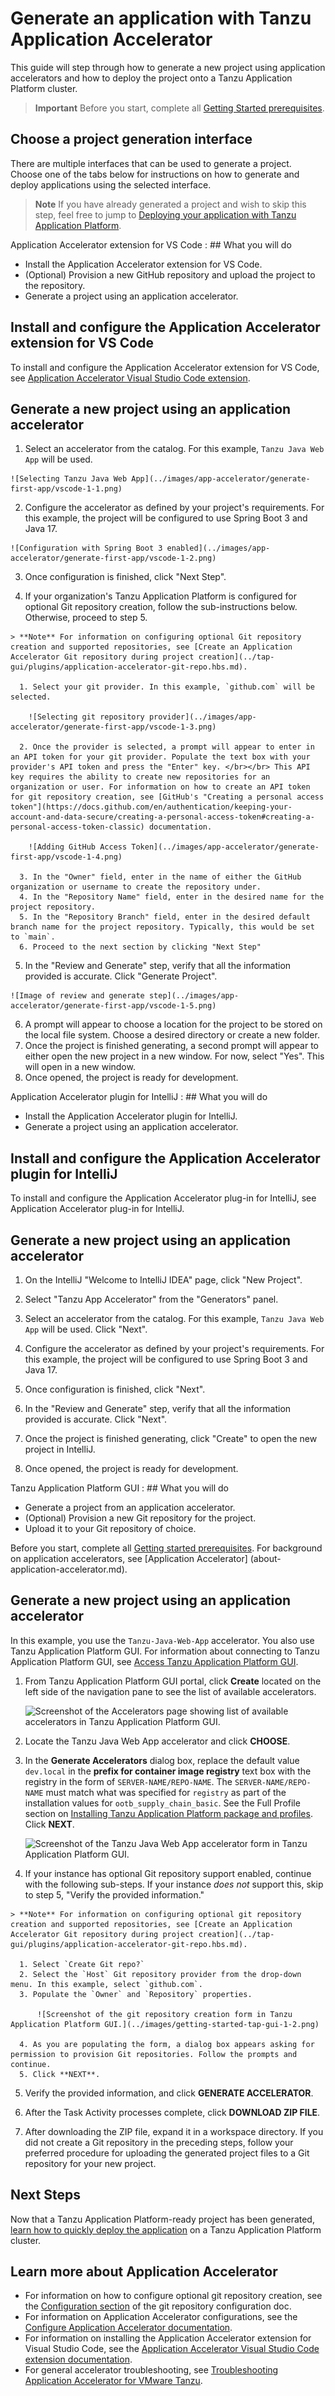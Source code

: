 # Generate an application with Tanzu Application Accelerator

This guide will step through how to generate a new project using application
accelerators and how to deploy the project onto a Tanzu Application Platform
cluster.

>**Important** Before you start, complete all [Getting Started
>prerequisites](../getting-started.md#get-started-prereqs).

## <a id="interface-options"></a>Choose a project generation interface
There are multiple interfaces that can be used to generate a project. Choose one
of the tabs below for instructions on how to generate and deploy applications
using the selected interface.

> **Note** If you have already generated a project and wish to skip this step,
> feel free to jump to [Deploying your application with Tanzu Application
> Platform](deploy-first-app.hbs.md).

<a id="app-accelerator-extension-vscode"></a>Application Accelerator extension
for VS Code : ## <a id="you-will"></a>What you will do

  - Install the Application Accelerator extension for VS Code.
  - (Optional) Provision a new GitHub repository and upload the project to the
    repository.
  - Generate a project using an application accelerator.

  ## <a id="install-app-accelerator-extension"></a> Install and configure the Application Accelerator extension for VS Code

  To install and configure the Application Accelerator extension for VS Code,
  see [Application Accelerator Visual Studio
  Code extension](../application-accelerator/vscode.hbs.md).<br>

  ## <a id="generate-project"></a>Generate a new project using an application accelerator

  1. Select an accelerator from the catalog. For this example, `Tanzu Java Web
     App` will be used.

    ![Selecting Tanzu Java Web App](../images/app-accelerator/generate-first-app/vscode-1-1.png)

  2. Configure the accelerator as defined by your project's requirements. For
     this example, the project will be configured to use Spring Boot 3 and Java
     17.

    ![Configuration with Spring Boot 3 enabled](../images/app-accelerator/generate-first-app/vscode-1-2.png)

  3. Once configuration is finished, click "Next Step".

  4. If your organization's Tanzu Application Platform is configured for
     optional Git repository creation, follow the sub-instructions below.
     Otherwise, proceed to step 5.

    > **Note** For information on configuring optional Git repository creation and supported repositories, see [Create an Application Accelerator Git repository during project creation](../tap-gui/plugins/application-accelerator-git-repo.hbs.md).

      1. Select your git provider. In this example, `github.com` will be selected.

        ![Selecting git repository provider](../images/app-accelerator/generate-first-app/vscode-1-3.png)

      2. Once the provider is selected, a prompt will appear to enter in an API token for your git provider. Populate the text box with your provider's API token and press the "Enter" key. </br></br> This API key requires the ability to create new repositories for an organization or user. For information on how to create an API token for git repository creation, see [GitHub's "Creating a personal access token"](https://docs.github.com/en/authentication/keeping-your-account-and-data-secure/creating-a-personal-access-token#creating-a-personal-access-token-classic) documentation.

        ![Adding GitHub Access Token](../images/app-accelerator/generate-first-app/vscode-1-4.png)

      3. In the "Owner" field, enter in the name of either the GitHub organization or username to create the repository under.
      4. In the "Repository Name" field, enter in the desired name for the project repository.
      5. In the "Repository Branch" field, enter in the desired default branch name for the project repository. Typically, this would be set to `main`.
      6. Proceed to the next section by clicking "Next Step"
  5. In the "Review and Generate" step, verify that all the information provided
     is accurate. Click "Generate Project".

    ![Image of review and generate step](../images/app-accelerator/generate-first-app/vscode-1-5.png)

  6. A prompt will appear to choose a location for the project to be stored on
     the local file system. Choose a desired directory or create a new folder.
  7. Once the project is finished generating, a second prompt will appear to
     either open the new project in a new window. For now, select "Yes". This
     will open in a new window.
  8. Once opened, the project is ready for development.

<a id="app-accelerator-plugin-intellij"></a>Application Accelerator plugin for
IntelliJ : ## <a id="you-will"></a>What you will do

  - Install the Application Accelerator plugin for IntelliJ.
  - Generate a project using an application accelerator.

  ## <a id="install-app-accelerator-plugin"></a> Install and configure the Application Accelerator plugin for IntelliJ

  To install and configure the Application Accelerator plug-in for IntelliJ,
  see Application Accelerator plug-in for
  IntelliJ.<br>


  ## <a id="generate-intellij-project"></a>Generate a new project using an application accelerator

  1. On the IntelliJ "Welcome to IntelliJ IDEA" page, click "New Project".

  2. Select "Tanzu App Accelerator" from the "Generators" panel.

  3. Select an accelerator from the catalog. For this example, `Tanzu Java Web
     App` will be used. Click "Next".

  4. Configure the accelerator as defined by your project's requirements. For
     this example, the project will be configured to use Spring Boot 3 and Java
     17.

  5. Once configuration is finished, click "Next".

  6. In the "Review and Generate" step, verify that all the information provided
     is accurate. Click "Next".

  7. Once the project is finished generating, click "Create" to open the new
     project in IntelliJ.
  8. Once opened, the project is ready for development.

<a id="app-accelerator-tap-gui"></a>Tanzu Application Platform GUI : ## <a
id="you-will"></a>What you will do

  - Generate a project from an application accelerator.
  - (Optional) Provision a new Git repository for the project.
  - Upload it to your Git repository of choice.

  Before you start, complete all [Getting started
  prerequisites](../getting-started.md#get-started-prereqs). For background on
  application accelerators, see [Application Accelerator]
  (about-application-accelerator.md).<br>

  ## <a id="generate-project"></a>Generate a new project using an application accelerator

  In this example, you use the `Tanzu-Java-Web-App` accelerator. You also use
  Tanzu Application Platform GUI. For information about connecting to Tanzu
  Application Platform GUI, see [Access Tanzu Application Platform
  GUI](../tap-gui/accessing-tap-gui.md).

  1. From Tanzu Application Platform GUI portal, click **Create** located on the
  left side of the navigation pane to see the list of available accelerators.

      ![Screenshot of the Accelerators page showing list of available
      accelerators in Tanzu Application Platform
      GUI.](../images/getting-started-tap-gui-1.png)

  2. Locate the Tanzu Java Web App accelerator and click **CHOOSE**.

  3. In the **Generate Accelerators** dialog box, replace the default value
  `dev.local` in the **prefix for container image registry** text box with the
  registry in the form of `SERVER-NAME/REPO-NAME`. The `SERVER-NAME/REPO-NAME`
  must match what was specified for `registry` as part of the installation
  values for `ootb_supply_chain_basic`. See the Full Profile section on
  [Installing   Tanzu Application Platform package and
  profiles](../install.hbs.md#full-profile). Click **NEXT**.

      ![Screenshot of the Tanzu Java Web App accelerator form in Tanzu
      Application Platform GUI.](../images/getting-started-tap-gui-1-1.png)

  4. If your instance has optional Git repository support enabled, continue with
     the following sub-steps. If your instance _does not_ support this, skip to
     step 5, "Verify the provided information."

    > **Note** For information on configuring optional git repository creation and supported repositories, see [Create an Application Accelerator Git repository during project creation](../tap-gui/plugins/application-accelerator-git-repo.hbs.md).

      1. Select `Create Git repo?`
      2. Select the `Host` Git repository provider from the drop-down menu. In this example, select `github.com`.
      3. Populate the `Owner` and `Repository` properties.

          ![Screenshot of the git repository creation form in Tanzu Application Platform GUI.](../images/getting-started-tap-gui-1-2.png)

      4. As you are populating the form, a dialog box appears asking for permission to provision Git repositories. Follow the prompts and continue.
      5. Click **NEXT**.

  5. Verify the provided information, and click **GENERATE ACCELERATOR**.

  6. After the Task Activity processes complete, click **DOWNLOAD ZIP FILE**.

  7. After downloading the ZIP file, expand it in a workspace directory. If you
     did not create a Git repository in the preceding steps, follow your
     preferred procedure for uploading the generated project files to a Git
     repository for your new project.

## Next Steps
Now that a Tanzu Application Platform-ready project has been generated, [learn
how to quickly deploy the application](deploy-first-app.hbs.md) on a Tanzu
Application Platform cluster.

## Learn more about Application Accelerator

* For information on how to configure optional git repository creation, see the
  [Configuration
  section](../tap-gui/plugins/application-accelerator-git-repo.hbs.md#configuration)
  of the git repository configuration doc.
* For information on Application Accelerator configurations, see the [Configure
  Application Accelerator
  documentation](../application-accelerator/configuration.hbs.md).
* For information on installing the Application Accelerator extension for Visual
  Studio Code, see the [Application Accelerator Visual Studio Code extension
  documentation](../application-accelerator/vscode.hbs.md).
* For general accelerator troubleshooting, see [Troubleshooting Application
  Accelerator for VMware
  Tanzu](../application-accelerator/troubleshooting.hbs.md).
